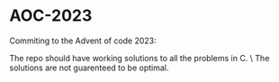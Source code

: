 # AOC-2023

Commiting to the Advent of code 2023: 

The repo should have working solutions to all the problems in C. \\
The solutions are not guarenteed to be optimal.
